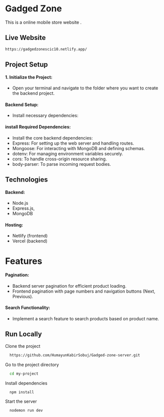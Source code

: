 

# Gadged Zone
 
This is a online mobile store website .




## Live Website



```bash
https://gadgedzonescic10.netlify.app/
```


## Project Setup

####  1. Initialize the Project:
- Open your terminal and navigate to the folder where you want to create the backend project.
####  Backend Setup:
- Install necessary dependencies:
#### install Required Dependencies:
- Install the core backend dependencies:
- Express: For setting up the web server and handling routes.
- Mongoose: For interacting with MongoDB and defining schemas.
- dotenv: For managing environment variables securely.
- cors: To handle cross-origin resource sharing.
- body-parser: To parse incoming request bodies.


## Technologies

#### Backend:

- Node.js 
- Express.js, 
- MongoDB

#### Hosting:

- Netlify (frontend) 
- Vercel (backend)



# Features
#### Pagination:

- Backend server pagination for efficient product loading.
- Frontend pagination with page numbers and navigation buttons (Next, Previous).
#### Search Functionality:

- Implement a search feature to search products based on product name.




## Run Locally

Clone the project

```bash
  https://github.com/HumayunKabirSobuj/Gadged-zone-server.git
```

Go to the project directory

```bash
  cd my-project
```

Install dependencies

```bash
  npm install
```

Start the server

```bash
  nodemon run dev
```


